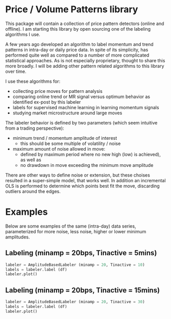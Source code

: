 # Price / Volume Patterns library
This package will contain a collection of price pattern detectors (online and offline).  I am starting this library by open sourcing one of the labeling algorithms I use.

A few years ago developed an algorithm to label momentum and trend patterns in intra-day or daily price data.  In spite of its simplicity, has performed quite well as compared to a number of more complicated statistical approaches.  As is not especially proprietary, thought to share this more broadly.  I will be adding other pattern related algorithms to this library over time.

I use these algorithms for:

- collecting price moves for pattern analysis
- comparing online trend or MR signal versus optimum behavior as identified ex-post by this labeler
- labels for supervised machine learning in learning momentum signals
- studying market microstructure around large moves

The labeler behavior is defined by two parameters (which seem intuitive from a trading perspective):

- minimum trend / momentum amplitude of interest
   * this should be some multiple of volatility / noise
- maximum amount of noise allowed in move:
   * defined by maximum period where no new high (low) is achieved), as well as
   * no drawdown in move exceeding the minimum move amplitude

There are other ways to define noise or extension, but these choises resulted in a super-simple model, that works well.   In addition an incremental OLS is performed to determine which points best fit the move, discarding outliers around the edges.


# Examples
Below are some examples of the same (intra-day) data series, parameterized for more noise, less noise, higher or lower minimum amplitudes.

## Labeling (minamp = 20bps, Tinactive = 5mins)
```Python
labeler = AmplitudeBasedLabeler (minamp = 20, Tinactive = 10)
labels = labeler.label (df)
labeler.plot()
```

## Labeling (minamp = 20bps, Tinactive = 15mins)
```Python
labeler = AmplitudeBasedLabeler (minamp = 20, Tinactive = 30)
labels = labeler.label (df)
labeler.plot()
```

